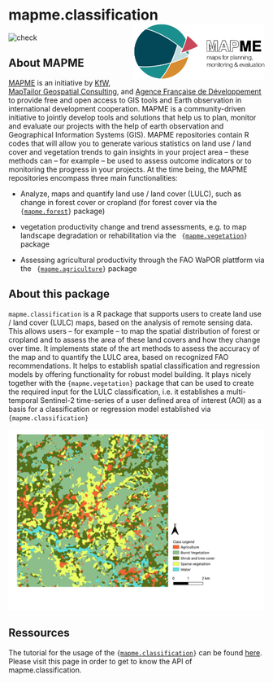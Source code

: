 # mapme.classification <img src='man/figures/logo.png' align="right" height="110"  />

<!-- badges: start -->
![check](https://github.com/mapme-initiative/mapme.classification/workflows/R-CMD-check/badge.svg)
<!-- badges: end -->

## About MAPME

[MAPME](https://mapme-initiative.org/) is an initiative by [KfW](https://www.kfw.de/), 
[MapTailor Geospatial Consulting](https://maptailor.net/), and [Agence Française de Développement](https://www.afd.fr/) 
to provide free and open access to GIS tools and Earth observation 
in international development cooperation. MAPME is a community-driven initiative 
to jointly develop tools and solutions that help us to plan, monitor and evaluate 
our projects with the help of earth observation and Geographical Information Systems 
(GIS). MAPME repositories contain R codes that will allow you to generate various 
statistics on land use / land cover and vegetation trends to gain insights in your 
project area – these methods can – for example – be used to assess outcome indicators 
or to monitoring the progress in your projects. At the time being, the MAPME 
repositories encompass three main functionalities:	

-  Analyze, maps and quantify land use / land cover (LULC), such as change in forest cover or cropland (for forest cover via the <code> {[mapme.forest](https://github.com/mapme-initiative/mapme.forest)}</code> package)

-  vegetation productivity change and trend assessments, e.g. to map landscape degradation or rehabilitation via the <code> {[mapme.vegetation](https://github.com/mapme-initiative/mapme.vegetation)}</code> package

- Assessing agricultural productivity through the FAO WaPOR plattform via the <code> {[mapme.agriculture](https://github.com/mapme-initiative/mapme.agriculture)}</code> package

## About this package

`mapme.classification` is a R package that supports users to create land use / land 
cover (LULC) maps, based on the analysis of remote sensing data. 
This allows users – for example – to map the spatial distribution of forest or cropland and to assess the area of these land covers and how they change over time. It implements state of the art methods to assess the accuracy of the map and to quantify the LULC area, based on recognized FAO recommendations. It helps to 
establish spatial classification and regression models by offering functionality 
for robust model building. It plays nicely together with the 
`{mapme.vegetation}` package that can be used to create the required input for 
the LULC classification, i.e. it establishes a multi-temporal Sentinel-2 time-series 
of a user defined area of interest (AOI) as a basis for a classification or 
regression model established via `{mapme.classification}`

![A Land Cover Classification Example Map.](man/figures/lcc_map.png)


## Ressources

The tutorial for the usage of the 
<code>{[mapme.classification](https://github.com/mapme-initiative/mapme.classification)}</code>
can be found 
[here](https://mapme-initiative.github.io/mapme.classification). Please visit
this page in order to get to know the API of mapme.classification.
